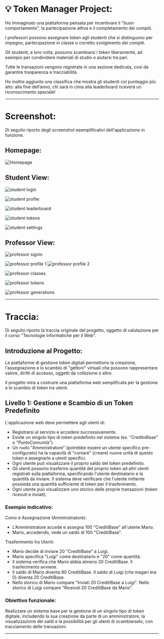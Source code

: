 # 💡 Token Manager Project:

Ho immaginato una piattaforma pensata per incentivare il "buon comportamento", la partecipazione attiva e il completamento dei compiti.

I professori possono assegnare token agli studenti che si distinguono per impegno, partecipazione in classe o corretto svolgimento dei compiti.

Gli studenti, a loro volta, possono scambiarsi i token liberamente, ad esempio per condividere materiali di studio o aiutarsi tra pari.

Tutte le transazioni vengono registrate in una sezione dedicata, così da garantire trasparenza e tracciabilità. 

Ho inoltre aggiunto una classifica che mostra gli studenti col punteggio più alto: alla fine dell’anno, chi sarà in cima alla leaderboard riceverà un riconoscimento speciale!

---

# Screenshot:
Di seguito riporto degli screenshot esemplificativi dell'applicazione in funzione.

## Homepage:
![Homepage](screenshots/homepage.png)

## Student View:
![student login](screenshots/student-login.png)

![student profile](screenshots/student-profile.png)

![student leaderboard](screenshots/student-leaderboard.png)

![student tokens](screenshots/student-tokens.png)

![student settings](screenshots/student-settings.png)

## Professor View:
![professor signin](screenshots/professor-signin.png)

![professor profile 1](screenshots/professor-profile-1.png)
![professor profile 2](screenshots/professor-profile-2.png)

![professor classes](screenshots/professor-classes1.png)

![professor tokens](screenshots/professor-tokens.png)

![professor generations](screenshots/professor-generations.png)

---

# Traccia:
Di seguito riporto la traccia originale del progetto, oggetto di valutazione per il corso "Tecnologie Informatiche per il Web".

## Introduzione al Progetto:
Le piattaforme di gestione token digitali permettono la creazione, l'assegnazione e lo scambio di "gettoni" virtuali che possono rappresentare valore, diritti di accesso, oggetti da collezione o altro.

Il progetto mira a costruire una piattaforma web semplificata per la gestione e lo scambio di token tra utenti.

## Livello 1: Gestione e Scambio di un Token Predefinito
L'applicazione web deve permettere agli utenti di:
- Registrarsi al servizio e accedere successivamente.
- Esiste un singolo tipo di token predefinito nel sistema (es. "CreditoBase" o "PuntoComunità").
- Un ruolo "Amministratore" (potrebbe essere un utente specifico pre-configurato) ha la capacità di "coniare" (creare) nuove unità di questo token e assegnarle a utenti specifici.
- Ogni utente può visualizzare il proprio saldo del token predefinito.
- Gli utenti possono trasferire quantità del proprio token ad altri utenti registrati sulla piattaforma, specificando l'utente destinatario e la quantità da inviare. Il sistema deve verificare che l'utente mittente possieda una quantità sufficiente di token per il trasferimento.
- Ogni utente può visualizzare uno storico delle proprie transazioni (token ricevuti e inviati).

### Esempio indicativo:
Conio e Assegnazione (Amministratore):
- L'Amministratore accede e assegna 100 "CreditiBase" all'utente Mario.
- Mario, accedendo, vede un saldo di 100 "CreditiBase".

Trasferimento tra Utenti:
- Mario decide di inviare 20 "CreditiBase" a Luigi.
- Mario specifica "Luigi" come destinatario e "20" come quantità.
- Il sistema verifica che Mario abbia almeno 20 CreditiBase. Il trasferimento avviene.
- Il saldo di Mario diventa 80 CreditiBase. Il saldo di Luigi (che magari era 0) diventa 20 CreditiBase.
- Nello storico di Mario compare "Inviati 20 CreditiBase a Luigi". Nello storico di Luigi compare "Ricevuti 20 CreditiBase da Mario".

### Obiettivo funzionale:
Realizzare un sistema base per la gestione di un singolo tipo di token digitale, includendo la sua creazione da parte di un amministratore, la visualizzazione dei saldi e la possibilità per gli utenti di scambiarselo, con tracciamento delle transazioni.

---
